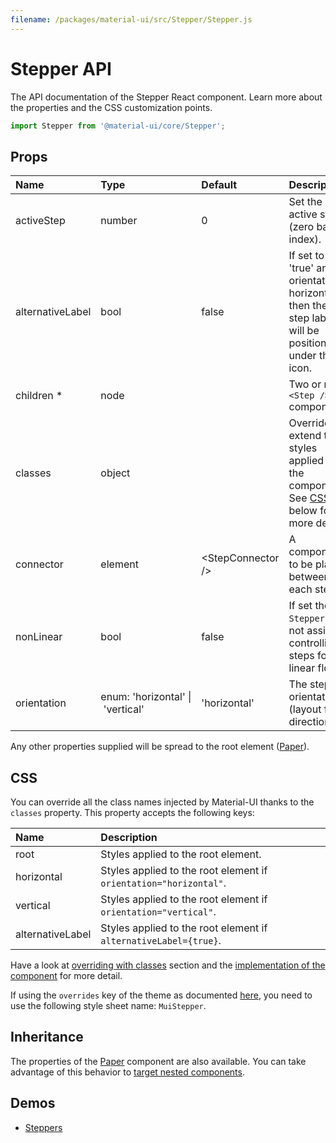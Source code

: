 ```yaml
---
filename: /packages/material-ui/src/Stepper/Stepper.js
---
```


<!--- This documentation is automatically generated, do not try to edit it. -->

# Stepper API

<p class="description">The API documentation of the Stepper React component. Learn more about the properties and the CSS customization points.</p>

```js
import Stepper from '@material-ui/core/Stepper';
```



## Props

| Name | Type | Default | Description |
|:-----|:-----|:--------|:------------|
| <span class="prop-name">activeStep</span> | <span class="prop-type">number</span> | <span class="prop-default">0</span> | Set the active step (zero based index). |
| <span class="prop-name">alternativeLabel</span> | <span class="prop-type">bool</span> | <span class="prop-default">false</span> | If set to 'true' and orientation is horizontal, then the step label will be positioned under the icon. |
| <span class="prop-name required">children *</span> | <span class="prop-type">node</span> |   | Two or more `<Step />` components. |
| <span class="prop-name">classes</span> | <span class="prop-type">object</span> |   | Override or extend the styles applied to the component. See [CSS API](#css-api) below for more details. |
| <span class="prop-name">connector</span> | <span class="prop-type">element</span> | <span class="prop-default">&lt;StepConnector /></span> | A component to be placed between each step. |
| <span class="prop-name">nonLinear</span> | <span class="prop-type">bool</span> | <span class="prop-default">false</span> | If set the `Stepper` will not assist in controlling steps for linear flow. |
| <span class="prop-name">orientation</span> | <span class="prop-type">enum:&nbsp;'horizontal'&nbsp;&#124;<br>&nbsp;'vertical'<br></span> | <span class="prop-default">'horizontal'</span> | The stepper orientation (layout flow direction). |

Any other properties supplied will be spread to the root element ([Paper](/api/paper/)).

## CSS

You can override all the class names injected by Material-UI thanks to the `classes` property.
This property accepts the following keys:


| Name | Description |
|:-----|:------------|
| <span class="prop-name">root</span> | Styles applied to the root element.
| <span class="prop-name">horizontal</span> | Styles applied to the root element if `orientation="horizontal"`.
| <span class="prop-name">vertical</span> | Styles applied to the root element if `orientation="vertical"`.
| <span class="prop-name">alternativeLabel</span> | Styles applied to the root element if `alternativeLabel={true}`.

Have a look at [overriding with classes](/customization/overrides/#overriding-with-classes) section
and the [implementation of the component](https://github.com/mui-org/material-ui/tree/master/packages/material-ui/src/Stepper/Stepper.js)
for more detail.

If using the `overrides` key of the theme as documented
[here](/customization/themes/#customizing-all-instances-of-a-component-type),
you need to use the following style sheet name: `MuiStepper`.

## Inheritance

The properties of the [Paper](/api/paper/) component are also available.
You can take advantage of this behavior to [target nested components](/guides/api/#spread).

## Demos

- [Steppers](/demos/steppers/)

